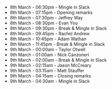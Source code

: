 - 8th March - 06:30pm - Mingle in Slack
- 8th March - 07:15pm - Opening remarks
- 8th March - 07:30pm - Jeffrey Way
- 8th March - 08:30pm - Evan You
- 8th March - 09:30pm - Break & Mingle in Slack
- 8th March - 09:45pm - Rachel Andrew
- 8th March - 10:45pm - Adam Wathan
- 8th March - 11:45pm - Break & Mingle in Slack
- 9th March - 00:00am - Taylor Otwell
- 9th March - 01:00am - Nick Canzoneri
- 9th March - 02:00am - Break & Mingle in Slack
- 9th March - 02:15am - Jason McCreary
- 9th March - 03:15am - Matt Stauffer
- 9th March - 04:15am - Closing remarks
- 9th March - 04:30am - Mingle in Slack
